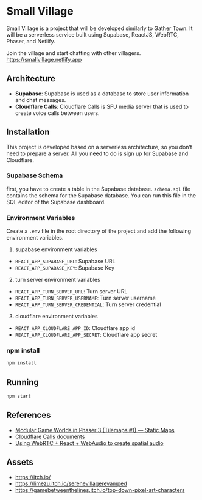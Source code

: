 # Small Village

Small Village is a project that will be developed similarly to Gather Town. It will be a serverless service built using Supabase, ReactJS, WebRTC, Phaser, and Netlify.

Join the village and start chatting with other villagers. https://smallvillage.netlify.app


## Architecture
- **Supabase**: Supabase is used as a database to store user information and chat messages.
- **Cloudflare Calls**: Cloudflare Calls is SFU media server that is used to create voice calls between users.


## Installation

This project is developed based on a serverless architecture, so you don’t need to prepare a server. All you need to do is sign up for Supabase and Cloudflare.

### Supabase Schema
first, you have to create a table in the Supabase database. `schema.sql` file contains the schema for the Supabase database. You can run this file in the SQL editor of the Supabase dashboard.

### Environment Variables
Create a `.env` file in the root directory of the project and add the following environment variables.

1. supabase environment variables
- `REACT_APP_SUPABASE_URL`: Supabase URL
- `REACT_APP_SUPABASE_KEY`: Supabase Key

2. turn server environment variables
- `REACT_APP_TURN_SERVER_URL`: Turn server URL
- `REACT_APP_TURN_SERVER_USERNAME`: Turn server username
- `REACT_APP_TURN_SERVER_CREDENTIAL`: Turn server credential

3. cloudflare environment variables
- `REACT_APP_CLOUDFLARE_APP_ID`: Cloudflare app id
- `REACT_APP_CLOUDFLARE_APP_SECRET`: Cloudflare app secret

### npm install

```bash
npm install
```

## Running

```bash
npm start
```


## References
- [Modular Game Worlds in Phaser 3 (Tilemaps #1) — Static Maps](https://medium.com/@michaelwesthadley/modular-game-worlds-in-phaser-3-tilemaps-1-958fc7e6bbd6)
- [Cloudflare Calls documents](https://developers.cloudflare.com/calls/)
- [Using WebRTC + React + WebAudio to create spatial audio](https://blog.livekit.io/tutorial-using-webrtc-react-webaudio-to-create-spatial-audio/)

## Assets
- https://itch.io/
- https://limezu.itch.io/serenevillagerevamped
- https://gamebetweenthelines.itch.io/top-down-pixel-art-characters